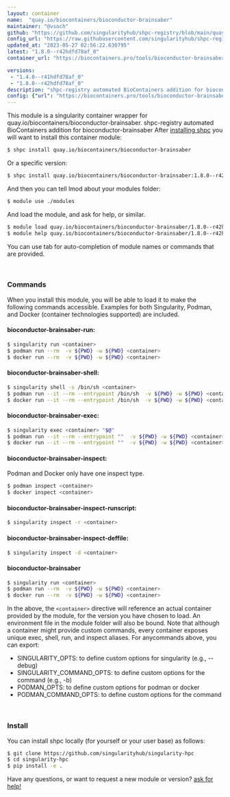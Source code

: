 ```yaml
---
layout: container
name:  "quay.io/biocontainers/bioconductor-brainsaber"
maintainer: "@vsoch"
github: "https://github.com/singularityhub/shpc-registry/blob/main/quay.io/biocontainers/bioconductor-brainsaber/container.yaml"
config_url: "https://raw.githubusercontent.com/singularityhub/shpc-registry/main/quay.io/biocontainers/bioconductor-brainsaber/container.yaml"
updated_at: "2023-05-27 02:56:22.630795"
latest: "1.8.0--r42hdfd78af_0"
container_url: "https://biocontainers.pro/tools/bioconductor-brainsaber"

versions:
 - "1.4.0--r41hdfd78af_0"
 - "1.8.0--r42hdfd78af_0"
description: "shpc-registry automated BioContainers addition for bioconductor-brainsaber"
config: {"url": "https://biocontainers.pro/tools/bioconductor-brainsaber", "maintainer": "@vsoch", "description": "shpc-registry automated BioContainers addition for bioconductor-brainsaber", "latest": {"1.8.0--r42hdfd78af_0": "sha256:910c9d4b7710326dd329fc9d6afd1fb0a04c52039131c0a105a1d6d03661571b"}, "tags": {"1.4.0--r41hdfd78af_0": "sha256:d98a8bc046a87d2328e6c969ae97dd6c818ab87a48fae7e286530f7c78324eb0", "1.8.0--r42hdfd78af_0": "sha256:910c9d4b7710326dd329fc9d6afd1fb0a04c52039131c0a105a1d6d03661571b"}, "docker": "quay.io/biocontainers/bioconductor-brainsaber"}
---
```


This module is a singularity container wrapper for quay.io/biocontainers/bioconductor-brainsaber.
shpc-registry automated BioContainers addition for bioconductor-brainsaber
After [installing shpc](#install) you will want to install this container module:


```bash
$ shpc install quay.io/biocontainers/bioconductor-brainsaber
```

Or a specific version:

```bash
$ shpc install quay.io/biocontainers/bioconductor-brainsaber:1.8.0--r42hdfd78af_0
```

And then you can tell lmod about your modules folder:

```bash
$ module use ./modules
```

And load the module, and ask for help, or similar.

```bash
$ module load quay.io/biocontainers/bioconductor-brainsaber/1.8.0--r42hdfd78af_0
$ module help quay.io/biocontainers/bioconductor-brainsaber/1.8.0--r42hdfd78af_0
```

You can use tab for auto-completion of module names or commands that are provided.

<br>

### Commands

When you install this module, you will be able to load it to make the following commands accessible.
Examples for both Singularity, Podman, and Docker (container technologies supported) are included.

#### bioconductor-brainsaber-run:

```bash
$ singularity run <container>
$ podman run --rm  -v ${PWD} -w ${PWD} <container>
$ docker run --rm  -v ${PWD} -w ${PWD} <container>
```

#### bioconductor-brainsaber-shell:

```bash
$ singularity shell -s /bin/sh <container>
$ podman run --it --rm --entrypoint /bin/sh  -v ${PWD} -w ${PWD} <container>
$ docker run --it --rm --entrypoint /bin/sh  -v ${PWD} -w ${PWD} <container>
```

#### bioconductor-brainsaber-exec:

```bash
$ singularity exec <container> "$@"
$ podman run --it --rm --entrypoint ""  -v ${PWD} -w ${PWD} <container> "$@"
$ docker run --it --rm --entrypoint ""  -v ${PWD} -w ${PWD} <container> "$@"
```

#### bioconductor-brainsaber-inspect:

Podman and Docker only have one inspect type.

```bash
$ podman inspect <container>
$ docker inspect <container>
```

#### bioconductor-brainsaber-inspect-runscript:

```bash
$ singularity inspect -r <container>
```

#### bioconductor-brainsaber-inspect-deffile:

```bash
$ singularity inspect -d <container>
```



#### bioconductor-brainsaber

```bash
$ singularity run <container>
$ podman run --rm  -v ${PWD} -w ${PWD} <container>
$ docker run --rm  -v ${PWD} -w ${PWD} <container>
```


In the above, the `<container>` directive will reference an actual container provided
by the module, for the version you have chosen to load. An environment file in the
module folder will also be bound. Note that although a container
might provide custom commands, every container exposes unique exec, shell, run, and
inspect aliases. For anycommands above, you can export:

 - SINGULARITY_OPTS: to define custom options for singularity (e.g., --debug)
 - SINGULARITY_COMMAND_OPTS: to define custom options for the command (e.g., -b)
 - PODMAN_OPTS: to define custom options for podman or docker
 - PODMAN_COMMAND_OPTS: to define custom options for the command

<br>

### Install

You can install shpc locally (for yourself or your user base) as follows:

```bash
$ git clone https://github.com/singularityhub/singularity-hpc
$ cd singularity-hpc
$ pip install -e .
```

Have any questions, or want to request a new module or version? [ask for help!](https://github.com/singularityhub/singularity-hpc/issues)